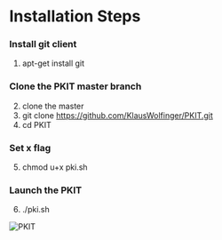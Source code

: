 # Installation Steps

### Install git client

1. apt-get install git

### Clone the PKIT master branch
2. clone the master
3. git clone https://github.com/KlausWolfinger/PKIT.git
4. cd PKIT

### Set x flag
5. chmod u+x pki.sh

### Launch the PKIT
6. ./pki.sh


![PKIT](https://github.com/KlausWolfinger/PKIT/blob/master/Bild1.png)
